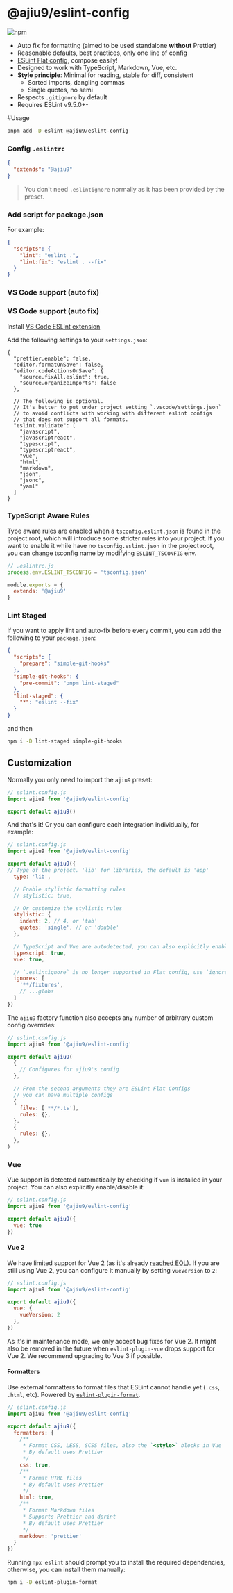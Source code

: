 # @ajiu9/eslint-config

[![npm](https://img.shields.io/npm/v/@ajiu9/eslint-config?color=a1b858&label=)](https://npmjs.com/package/@ajiu9/eslint-config)

- Auto fix for formatting (aimed to be used standalone **without** Prettier)
- Reasonable defaults, best practices, only one line of config
- [ESLint Flat config](https://eslint.org/docs/latest/use/configure/configuration-files-new), compose easily!
- Designed to work with TypeScript, Markdown, Vue, etc.
- **Style principle**: Minimal for reading, stable for diff, consistent
  - Sorted imports, dangling commas
  - Single quotes, no semi
- Respects `.gitignore` by default
- Requires ESLint v9.5.0+-

#Usage

```bash
pnpm add -D eslint @ajiu9/eslint-config
```

### Config `.eslintrc`

```json
{
  "extends": "@ajiu9"
}
```

> You don't need `.eslintignore` normally as it has been provided by the preset.

### Add script for package.json

For example:

```json
{
  "scripts": {
    "lint": "eslint .",
    "lint:fix": "eslint . --fix"
  }
}
```

### VS Code support (auto fix)

### VS Code support (auto fix)

Install [VS Code ESLint extension](https://marketplace.visualstudio.com/items?itemName=dbaeumer.vscode-eslint)

Add the following settings to your `settings.json`:

```jsonc
{
  "prettier.enable": false,
  "editor.formatOnSave": false,
  "editor.codeActionsOnSave": {
    "source.fixAll.eslint": true,
    "source.organizeImports": false
  },

  // The following is optional.
  // It's better to put under project setting `.vscode/settings.json`
  // to avoid conflicts with working with different eslint configs
  // that does not support all formats.
  "eslint.validate": [
    "javascript",
    "javascriptreact",
    "typescript",
    "typescriptreact",
    "vue",
    "html",
    "markdown",
    "json",
    "jsonc",
    "yaml"
  ]
}
```

### TypeScript Aware Rules

Type aware rules are enabled when a `tsconfig.eslint.json` is found in the project root, which will introduce some stricter rules into your project. If you want to enable it while have no `tsconfig.eslint.json` in the project root, you can change tsconfig name by modifying `ESLINT_TSCONFIG` env.

```js
// .eslintrc.js
process.env.ESLINT_TSCONFIG = 'tsconfig.json'

module.exports = {
  extends: '@ajiu9'
}
```

### Lint Staged

If you want to apply lint and auto-fix before every commit, you can add the following to your `package.json`:

```json
{
  "scripts": {
    "prepare": "simple-git-hooks"
  },
  "simple-git-hooks": {
    "pre-commit": "pnpm lint-staged"
  },
  "lint-staged": {
    "*": "eslint --fix"
  }
}
```

and then

```bash
npm i -D lint-staged simple-git-hooks
```

## Customization

Normally you only need to import the `ajiu9` preset:

```js
// eslint.config.js
import ajiu9 from '@ajiu9/eslint-config'

export default ajiu9()
```

And that's it! Or you can configure each integration individually, for example:

```js
// eslint.config.js
import ajiu9 from '@ajiu9/eslint-config'

export default ajiu9({
// Type of the project. 'lib' for libraries, the default is 'app'
  type: 'lib',

  // Enable stylistic formatting rules
  // stylistic: true,

  // Or customize the stylistic rules
  stylistic: {
    indent: 2, // 4, or 'tab'
    quotes: 'single', // or 'double'
  },

  // TypeScript and Vue are autodetected, you can also explicitly enable them:
  typescript: true,
  vue: true,

  // `.eslintignore` is no longer supported in Flat config, use `ignores` instead
  ignores: [
    '**/fixtures',
    // ...globs
  ]
})
```

The `ajiu9` factory function also accepts any number of arbitrary custom config overrides:

```js
// eslint.config.js
import ajiu9 from '@ajiu9/eslint-config'

export default ajiu9(
  {
    // Configures for ajiu9's config
  },

  // From the second arguments they are ESLint Flat Configs
  // you can have multiple configs
  {
    files: ['**/*.ts'],
    rules: {},
  },
  {
    rules: {},
  },
)
```

### Vue

Vue support is detected automatically by checking if `vue` is installed in your project. You can also explicitly enable/disable it:

```js
// eslint.config.js
import ajiu9 from '@ajiu9/eslint-config'

export default ajiu9({
  vue: true
})
```

#### Vue 2

We have limited support for Vue 2 (as it's already [reached EOL](https://v2.vuejs.org/eol/)). If you are still using Vue 2, you can configure it manually by setting `vueVersion` to `2`:

```js
// eslint.config.js
import ajiu9 from '@ajiu9/eslint-config'

export default ajiu9({
  vue: {
    vueVersion: 2
  },
})
```

As it's in maintenance mode, we only accept bug fixes for Vue 2. It might also be removed in the future when `eslint-plugin-vue` drops support for Vue 2. We recommend upgrading to Vue 3 if possible.


#### Formatters

Use external formatters to format files that ESLint cannot handle yet (`.css`, `.html`, etc). Powered by [`eslint-plugin-format`](https://github.com/ajiu9/eslint-plugin-format).

```js
// eslint.config.js
import ajiu9 from '@ajiu9/eslint-config'

export default ajiu9({
  formatters: {
    /**
     * Format CSS, LESS, SCSS files, also the `<style>` blocks in Vue
     * By default uses Prettier
     */
    css: true,
    /**
     * Format HTML files
     * By default uses Prettier
     */
    html: true,
    /**
     * Format Markdown files
     * Supports Prettier and dprint
     * By default uses Prettier
     */
    markdown: 'prettier'
  }
})
```

Running `npx eslint` should prompt you to install the required dependencies, otherwise, you can install them manually:

```bash
npm i -D eslint-plugin-format
```
